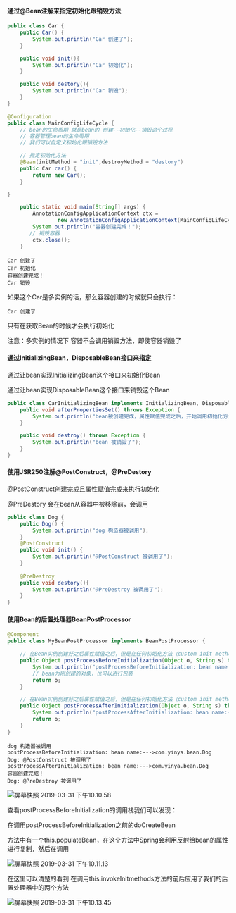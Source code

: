 #### 通过@Bean注解来指定初始化跟销毁方法

```java
public class Car {
    public Car() {
        System.out.println("Car 创建了");
    }

    public void init(){
        System.out.println("Car 初始化");
    }

    public void destory(){
        System.out.println("Car 销毁");
    }
}

@Configuration
public class MainConfigLifeCycle {
    // bean的生命周期 就是bean的 创建--初始化--销毁这个过程
    // 容器管理bean的生命周期
    // 我们可以自定义初始化跟销毁方法

  	// 指定初始化方法
    @Bean(initMethod = "init",destroyMethod = "destory")
    public Car car() {
        return new Car();
    }

}
```

```java
    public static void main(String[] args) {
        AnnotationConfigApplicationContext ctx =
                new AnnotationConfigApplicationContext(MainConfigLifeCycle.class);
        System.out.println("容器创建完成！");
       // 销毁容器
        ctx.close();
    }
```

```text
Car 创建了
Car 初始化
容器创建完成！
Car 销毁
```

如果这个Car是多实例的话，那么容器创建的时候就只会执行：

```text
Car 创建了
```

只有在获取Bean的时候才会执行初始化

注意：多实例的情况下 容器不会调用销毁方法，即使容器销毁了



#### 通过InitializingBean，DisposableBean接口来指定

通过让bean实现InitializingBean这个接口来初始化Bean

通过让bean实现DisposableBean这个接口来销毁这个Bean



```java
public class CarInitializingBean implements InitializingBean, DisposableBean {
    public void afterPropertiesSet() throws Exception {
        System.out.println("bean被创建完成，属性赋值完成之后，开始调用初始化方法");
    }

    public void destroy() throws Exception {
        System.out.println("bean 被销毁了");
    }
}
```



#### 使用JSR250注解@PostConstruct，@PreDestory

@PostConstruct创建完成且属性赋值完成来执行初始化

@PreDestory 会在bean从容器中被移除前，会调用



```java
public class Dog {
    public Dog() {
        System.out.println("dog 构造器被调用");
    }
    @PostConstruct
    public void init() {
        System.out.println("@PostConstruct 被调用了");
    }
    
    @PreDestroy
    public void destory(){
        System.out.println("@PreDestroy 被调用了");
    }
}
```



#### 使用Bean的后置处理器BeanPostProcessor

```java
@Component
public class MyBeanPostProcessor implements BeanPostProcessor {

    // 在Bean实例创建好之后属性赋值之后，但是在任何初始化方法（custom init method）调用之前调用
    public Object postProcessBeforeInitialization(Object o, String s) throws BeansException {
        System.out.println("postProcessBeforeInitialization: bean name:--->" + s);
        // bean为刚创建的对象，也可以进行包装
        return o;
    }

    // 在Bean实例创建好之后属性赋值之后，但是在任何初始化方法（custom init method）调用之后调用
    public Object postProcessAfterInitialization(Object o, String s) throws BeansException {
        System.out.println("postProcessAfterInitialization: bean name:--->" + s);
        return o;
    }
}
```

```text
dog 构造器被调用
postProcessBeforeInitialization: bean name:--->com.yinya.bean.Dog
Dog: @PostConstruct 被调用了
postProcessAfterInitialization: bean name:--->com.yinya.bean.Dog
容器创建完成！
Dog: @PreDestroy 被调用了
```



![屏幕快照 2019-03-31 下午10.10.58](https://ws3.sinaimg.cn/large/006tKfTcgy1g1mcx81nhuj31be0o0agp.jpg)

查看postProcessBeforeInitialization的调用栈我们可以发现：

在调用postProcessBeforeInitialization之前的doCreateBean

方法中有一个this.populateBean，在这个方法中Spring会利用反射给bean的属性进行复制，然后在调用



![屏幕快照 2019-03-31 下午10.11.13](https://ws4.sinaimg.cn/large/006tKfTcgy1g1mcx8k4smj311m0800un.jpg)

在这里可以清楚的看到 在调用this.invokeInitmethods方法的前后应用了我们的后置处理器中的两个方法

![屏幕快照 2019-03-31 下午10.13.45](https://ws3.sinaimg.cn/large/006tKfTcgy1g1mcx7pmehj313q0cmq6l.jpg)
